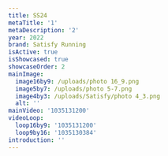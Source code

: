 ```yaml
---
title: SS24
metaTitle: '1'
metaDescription: '2'
year: 2022
brand: Satisfy Running
isActive: true
isShowcased: true
showcaseOrder: 2
mainImage:
  image16by9: /uploads/photo 16_9.png
  image5by7: /uploads/photo 5-7.png
  image4by3: /uploads/Satisfy/photo 4_3.png
  alt: ''
mainVideo: '1035131200'
videoLoop:
  loop16by9: '1035131200'
  loop9by16: '1035130384'
introduction: ''
---
```


